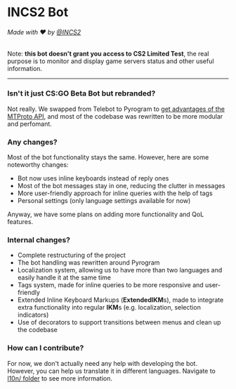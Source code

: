 # INCS2 Bot

###### Made with ❤️ by [@INCS2](https://t.me/INCS2)

Note: **this bot doesn't grant you access to CS2 Limited Test**,
the real purpose is to monitor and display game servers status and other useful information.

---

### Isn't it just CS:GO Beta Bot but rebranded?

Not really. 
We swapped from Telebot to Pyrogram to [get advantages of the MTProto API][mtproto api advantages], 
and most of the codebase was rewritten to be more modular and perfomant. 

### Any changes?

Most of the bot functionality stays the same.
However, here are some noteworthy changes:
- Bot now uses inline keyboards instead of reply ones
- Most of the bot messages stay in one, reducing the clutter in messages
- More user-friendly approach for inline queries with the help of tags
- Personal settings (only language settings available for now)

Anyway, we have some plans on adding more functionality and QoL features.

### Internal changes?
 
- Complete restructuring of the project
- The bot handling was rewritten around Pyrogram
- Localization system, allowing us to have more than two languages
  and easily handle it at the same time
- Tags system, made for inline queries to be more responsive and user-friendly
- Extended Inline Keyboard Markups (**ExtendedIKM**s), 
  made to integrate extra functionality into regular **IKM**s (e.g. localization, selection indicators)
- Use of decorators to support transitions between menus and clean up the codebase

### How can I contribute?

For now, we don't actually need any help with developing the bot. \
However, you can help us translate it in different languages.
Navigate to [l10n/ folder](./l10n) to see more information.


[mtproto api advantages]: https://docs.pyrogram.org/topics/mtproto-vs-botapi#advantages-of-the-mtproto-api